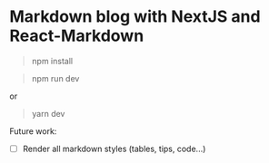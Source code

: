 # Markdown blog with NextJS and React-Markdown

> npm install

> npm run dev

or

> yarn dev

Future work:

- [ ] Render all markdown styles (tables, tips, code...)
